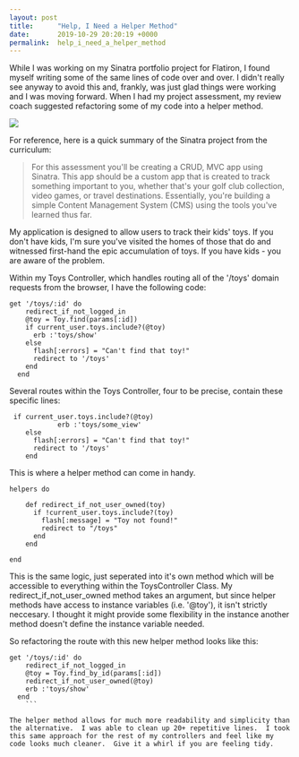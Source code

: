 ```yaml
---
layout: post
title:      "Help, I Need a Helper Method"
date:       2019-10-29 20:20:19 +0000
permalink:  help_i_need_a_helper_method
---
```



While I was working on my Sinatra portfolio project for Flatiron, I found myself writing some of the same lines of code over and over.  I didn't really see anyway to avoid this and, frankly, was just glad things were working and I was moving forward.  When I had my project assessment, my review coach suggested refactoring some of my code into a helper method.

![](https://media.giphy.com/media/4dQxifEBXoD6w/giphy.gif)

For reference, here is a quick summary of the Sinatra project from the curriculum:

> For this assessment you'll be creating a CRUD, MVC app using Sinatra. This app should be a custom app that is created to track something important to you, whether that's your golf club collection, video games, or travel destinations. Essentially, you're building a simple Content Management System (CMS) using the tools you've learned thus far.

My application is designed to allow users to track their kids' toys.  If you don't have kids, I'm sure you've visited the homes of those that do and witnessed first-hand the epic accumulation of toys.  If you have kids - you are aware of the problem.  

Within my Toys Controller, which handles routing all of the  '/toys' domain  requests from the browser, I have the following code:


```
get '/toys/:id' do
    redirect_if_not_logged_in
    @toy = Toy.find(params[:id])
    if current_user.toys.include?(@toy)
      erb :'toys/show'
    else
      flash[:errors] = "Can't find that toy!"
      redirect to '/toys'
    end
  end
```

Several routes within the Toys Controller, four to be precise, contain these specific lines:

```
 if current_user.toys.include?(@toy)
			erb :'toys/some_view'
    else
      flash[:errors] = "Can't find that toy!"
      redirect to '/toys'
    end
```

This is where a helper method can come in handy.

```
helpers do

    def redirect_if_not_user_owned(toy)
      if !current_user.toys.include?(toy)
        flash[:message] = "Toy not found!"
        redirect to "/toys"
      end
    end

end
```

This is the same logic, just seperated into it's own method which will be accessible to everything within the ToysController Class.  My redirect_if_not_user_owned method takes an argument, but since helper methods have access to instance variables (i.e. '@toy'), it isn't strictly neccesary.  I thought it might provide some flexibility in the instance another method doesn't define the instance variable needed.

So refactoring the route with this new helper method looks like this:

```
get '/toys/:id' do
    redirect_if_not_logged_in
    @toy = Toy.find_by_id(params[:id])
    redirect_if_not_user_owned(@toy)
    erb :'toys/show'
  end
	```
	
The helper method allows for much more readability and simplicity than the alternative.  I was able to clean up 20+ repetitive lines.  I took this same approach for the rest of my controllers and feel like my code looks much cleaner.  Give it a whirl if you are feeling tidy.
	
